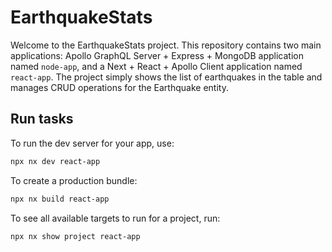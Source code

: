 # EarthquakeStats

Welcome to the EarthquakeStats project. This repository contains two main applications: Apollo GraphQL Server + Express + MongoDB application named `node-app`, and a Next + React + Apollo Client application named `react-app`. The project simply shows the list of earthquakes in the table and manages CRUD operations for the Earthquake entity.

## Run tasks

To run the dev server for your app, use:

```sh
npx nx dev react-app
```

To create a production bundle:

```sh
npx nx build react-app
```

To see all available targets to run for a project, run:

```sh
npx nx show project react-app
```
